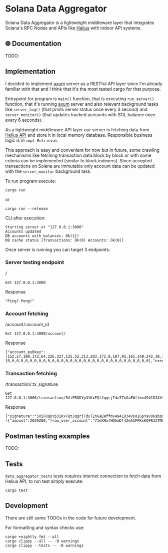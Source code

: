 # Solana Data Aggregator
Solana Data Aggregator is a lightweight middleware layer that integrates Solana's RPC Nodes and APIs like [Helius](https://www.helius.dev/) with indoor API systems.

## 🌐 Documentation
TODO:

## Implementation
I decided to implement [axum](https://crates.io/crates/axum) server as a RESTful API layer since I'm already familiar with that and I think that it's the most tested cargo for that purpose.

Entrypoint for program is `main()` function, that is executing `run_server()` function, that it's running [axum](https://crates.io/crates/axum) server and also relevant background tasks like `server_log()` (that prints server status once every 3 second) and `server_monitor()` (that updates tracked accounts with SOL balance once every 6 seconds).

As a lightweight middleware API layer our server is fetching data from [Helius API](https://www.helius.dev/) and store it in local memory database. Responsible business logic is in `impl Retrieval`.

This approach is easy and convenient for now but in future, some crawling mechanisms like fetching transaction data block by block or with some criteria can be implemented (similar to block indexers). Since accepted transactions on Solana are immutable only account data can be updated with the `server_monitor` background task.

To run program execute:
```
cargo run
```
or
```
cargo run --release
```

CLI after execution:
```
Starting server at "127.0.0.1:3000"
Accounts updated
DB accounts with balances: Ok({})
DB cache status [Transactions: Ok(0) Accounts: Ok(0)]
```

Once server is running you can target 3 endpoints:

### Server testing endpoint

/
```
Get 127.0.0.1:3000
```

Response
```
"Ping? Pong!"
```

### Account fetching

/account/:account_id
```
Get 127.0.0.1:3000/account/
```

Response
```
{"account_pubkey":[152,27,180,172,64,226,227,125,52,213,203,172,8,187,91,161,148,242,38,146,127,41,121,94,139,92,180,217,130,95,224,203],"lamports":25625559441,"owner":[0,0,0,0,0,0,0,0,0,0,0,0,0,0,0,0,0,0,0,0,0,0,0,0,0,0,0,0,0,0,0,0],"executable":false,"rent_epoch":18446744073709551615}
```

### Transaction fetching

/transaction/:tx_signature
```
Get 127.0.0.1:3000/transaction/5XiFRQDYp31KxFQtJqqrjTduTZnGaEWffmv4941D34VsX2GpYavU69bpn1xwWtrcS7fE7D5KuXCjpqjQwLHHeifZ
```

Response
```
{"signature":"5XiFRQDYp31KxFQtJqqrjTduTZnGaEWffmv4941D34VsX2GpYavU69bpn1xwWtrcS7fE7D5KuXCjpqjQwLHHeifZ","timestamp":1720605742,"description":"","fee":5001,"fee_payer":"38tFiQmLwmzUHYiCrYKH4pumqWxpdaYvErUsJbmeSZus","slot":276738369,"native_transfers":[{"amount":2039280,"from_user_account":"71eXHafHQ5mDf4ZeA1FPKsKQFR32TMQsq3wukuwyTSDe","to_user_account":"38tFiQmLwmzUHYiCrYKH4pumqWxpdaYvErUsJbmeSZus"}]}
```

## Postman testing examples
TODO:

## Tests
`data_aggregator_tests` tests requires internet connection to fetch data from Helius API, to run test simply execute:
```
cargo test
```

## Development
There are still some TODOs in the code for future development.

For formatting and syntax checks use:
```
cargo +nightly fmt --all
cargo clippy --all -- -D warnings
cargo clippy --tests -- -D warnings
```
